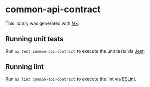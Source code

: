 # common-api-contract

This library was generated with [Nx](https://nx.dev).

## Running unit tests

Run `nx test common-api-contract` to execute the unit tests via [Jest](https://jestjs.io).

## Running lint

Run `nx lint common-api-contract` to execute the lint via [ESLint](https://eslint.org/).
